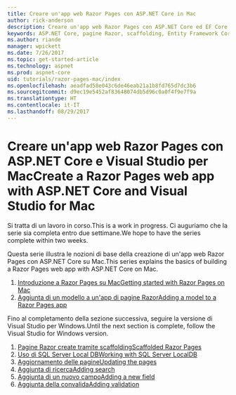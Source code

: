 ```yaml
---
title: Creare un'app web Razor Pages con ASP.NET Core in Mac
author: rick-anderson
description: Creare un'app web Razor Pages con ASP.NET Core ed EF Core.
keywords: ASP.NET Core, pagine Razor, scaffolding, Entity Framework Core, EF, EF Core, database, mac, macOS, Visual Studio per Mac
ms.author: riande
manager: wpickett
ms.date: 7/26/2017
ms.topic: get-started-article
ms.technology: aspnet
ms.prod: aspnet-core
uid: tutorials/razor-pages-mac/index
ms.openlocfilehash: aeadfad58e043c6de46eab21a1b8fd765d7dc3b6
ms.sourcegitcommit: d9ec19e5452af83648074db5d96c0a0f4f9e7f9a
ms.translationtype: HT
ms.contentlocale: it-IT
ms.lasthandoff: 08/29/2017
---
```

# <a name="create-a-razor-pages-web-app-with-aspnet-core-and-visual-studio-for-mac"></a><span data-ttu-id="88803-104">Creare un'app web Razor Pages con ASP.NET Core e Visual Studio per Mac</span><span class="sxs-lookup"><span data-stu-id="88803-104">Create a Razor Pages web app with ASP.NET Core and Visual Studio for Mac</span></span>

<span data-ttu-id="88803-105">Si tratta di un lavoro in corso.</span><span class="sxs-lookup"><span data-stu-id="88803-105">This is a work in progress.</span></span> <span data-ttu-id="88803-106">Ci auguriamo che la serie sia completa entro due settimane.</span><span class="sxs-lookup"><span data-stu-id="88803-106">We hope to have the series complete within two weeks.</span></span>

<span data-ttu-id="88803-107">Questa serie illustra le nozioni di base della creazione di un'app web Razor Pages con ASP.NET Core su Mac.</span><span class="sxs-lookup"><span data-stu-id="88803-107">This series explains the basics of building a Razor Pages web app with ASP.NET Core on Mac.</span></span>

1. [<span data-ttu-id="88803-108">Introduzione a Razor Pages su Mac</span><span class="sxs-lookup"><span data-stu-id="88803-108">Getting started with Razor Pages on Mac</span></span>](xref:tutorials/razor-pages-mac/razor-pages-start)
1. [<span data-ttu-id="88803-109">Aggiunta di un modello a un'app di pagine Razor</span><span class="sxs-lookup"><span data-stu-id="88803-109">Adding a model to a Razor Pages app</span></span>](xref:tutorials/razor-pages-mac/model)


<span data-ttu-id="88803-110">Fino al completamento della sezione successiva, seguire la versione di Visual Studio per Windows.</span><span class="sxs-lookup"><span data-stu-id="88803-110">Until the next section is complete, follow the Visual Studio for Windows version.</span></span>

1. [<span data-ttu-id="88803-111">Pagine Razor create tramite scaffolding</span><span class="sxs-lookup"><span data-stu-id="88803-111">Scaffolded Razor Pages</span></span>](xref:tutorials/razor-pages/page)
1. [<span data-ttu-id="88803-112">Uso di SQL Server Local DB</span><span class="sxs-lookup"><span data-stu-id="88803-112">Working with SQL Server LocalDB</span></span>](xref:tutorials/razor-pages/sql)
1. [<span data-ttu-id="88803-113">Aggiornamento delle pagine</span><span class="sxs-lookup"><span data-stu-id="88803-113">Updating the pages</span></span>](xref:tutorials/razor-pages/da1)
1. [<span data-ttu-id="88803-114">Aggiunta di ricerca</span><span class="sxs-lookup"><span data-stu-id="88803-114">Adding search</span></span>](xref:tutorials/razor-pages/search)
1. [<span data-ttu-id="88803-115">Aggiunta di un nuovo campo</span><span class="sxs-lookup"><span data-stu-id="88803-115">Adding a new field</span></span>](xref:tutorials/razor-pages/new-field)
1. [<span data-ttu-id="88803-116">Aggiunta della convalida</span><span class="sxs-lookup"><span data-stu-id="88803-116">Adding validation</span></span>](xref:tutorials/razor-pages/validation)
